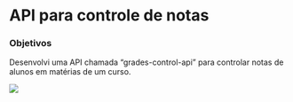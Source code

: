 # API para controle de notas

### Objetivos
Desenvolvi uma API chamada “grades-control-api” para controlar notas de alunos em matérias de um curso.

<img src="/Desafio-módulo-2/Screenshot_2.png" />
